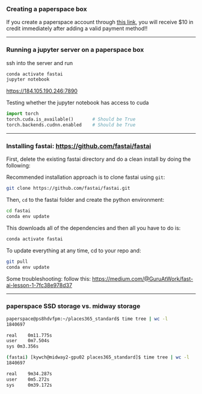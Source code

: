 ### Creating a paperspace box

If you create a paperspace account through [this link](https://www.paperspace.com/&R=UBZSZHP), you will receive $10 in credit immediately after adding a valid payment method!!

---

### Running a jupyter server on a paperspace box
ssh into the server and run
```sh
conda activate fastai
jupyter notebook
```

https://184.105.190.246:7890 

Testing whether the jupyter notebook has access to cuda
```python
import torch
torch.cuda.is_available()       # Should be True
torch.backends.cudnn.enabled    # Should be True
```

---

### Installing fastai: https://github.com/fastai/fastai

First, delete the existing fastai directory and do a clean install by doing the following:

Recommended installation approach is to clone fastai using `git`:

```sh
git clone https://github.com/fastai/fastai.git
```
Then, `cd` to the fastai folder and create the python environment:

```sh
cd fastai
conda env update
```
This downloads all of the dependencies and then all you have to do is:

```sh
conda activate fastai
```

To update everything at any time, cd to your repo and:

```sh
git pull
conda env update
```

Some troubleshooting: follow this: https://medium.com/@GuruAtWork/fast-ai-lesson-1-7fc38e978d37


---
### paperspace SSD storage vs. midway storage
```sh
paperspace@ps8hdvfpm:~/places365_standard$ time tree | wc -l
1840697

real	0m11.775s
user	0m7.504s
sys	0m3.356s
```

```sh
(fastai) [kywch@midway2-gpu02 places365_standard]$ time tree | wc -l
1840697

real    9m34.287s
user    0m5.272s
sys     0m39.172s
```







